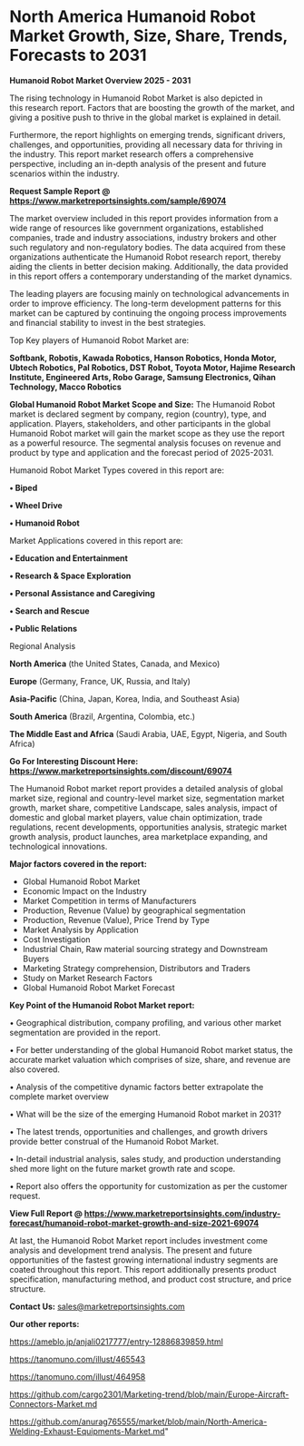 # North America Humanoid Robot Market Growth, Size, Share, Trends, Forecasts to 2031

<Strong> Humanoid Robot Market Overview 2025 - 2031</strong>

The rising technology in Humanoid Robot Market is also depicted in this research report. Factors that are boosting the growth of the market, and giving a positive push to thrive in the global market is explained in detail.

Furthermore, the report highlights on emerging trends, significant drivers, challenges, and opportunities, providing all necessary data for thriving in the industry. This report market research offers a comprehensive perspective, including an in-depth analysis of the present and future scenarios within the industry.

<strong>Request Sample Report @ <a href=https://www.marketreportsinsights.com/sample/69074>https://www.marketreportsinsights.com/sample/69074</a></strong>

The market overview included in this report provides information from a wide range of resources like government organizations, established companies, trade and industry associations, industry brokers and other such regulatory and non-regulatory bodies. The data acquired from these organizations authenticate the Humanoid Robot research report, thereby aiding the clients in better decision making. Additionally, the data provided in this report offers a contemporary understanding of the market dynamics.

The leading players are focusing mainly on technological advancements in order to improve efficiency. The long-term development patterns for this market can be captured by continuing the ongoing process improvements and financial stability to invest in the best strategies.

Top Key players of Humanoid Robot Market are:

<strong>Softbank, Robotis, Kawada Robotics, Hanson Robotics, Honda Motor, Ubtech Robotics, Pal Robotics, DST Robot, Toyota Motor, Hajime Research Institute, Engineered Arts, Robo Garage, Samsung Electronics, Qihan Technology, Macco Robotics</strong>

<strong><b>Global Humanoid Robot Market Scope and Size:</b></strong>
The Humanoid Robot market is declared segment by company, region (country), type, and application. Players, stakeholders, and other participants in the global Humanoid Robot market will gain the market scope as they use the report as a powerful resource. The segmental analysis focuses on revenue and product by type and application and the forecast period of 2025-2031.

Humanoid Robot Market Types covered in this report are:

<strong>• Biped

• Wheel Drive

• Humanoid Robot</strong>

Market Applications covered in this report are:

<strong>• Education and Entertainment

• Research & Space Exploration

• Personal Assistance and Caregiving

• Search and Rescue

• Public Relations</strong> 

Regional Analysis

<strong>North America</strong> (the United States, Canada, and Mexico)

<strong>Europe</strong> (Germany, France, UK, Russia, and Italy)

<strong>Asia-Pacific</strong> (China, Japan, Korea, India, and Southeast Asia)

<strong>South America</strong> (Brazil, Argentina, Colombia, etc.)

<strong>The Middle East and Africa</strong> (Saudi Arabia, UAE, Egypt, Nigeria, and South Africa)

<strong>Go For Interesting Discount Here: <a href=https://www.marketreportsinsights.com/discount/69074>https://www.marketreportsinsights.com/discount/69074</a></strong>

The Humanoid Robot market report provides a detailed analysis of global market size, regional and country-level market size, segmentation market growth, market share, competitive Landscape, sales analysis, impact of domestic and global market players, value chain optimization, trade regulations, recent developments, opportunities analysis, strategic market growth analysis, product launches, area marketplace expanding, and technological innovations.

<strong><b>Major factors covered in the report:</b></strong>
<ul>
  <li>Global Humanoid Robot Market </li>
  <li>Economic Impact on the Industry</li>
  <li>Market Competition in terms of Manufacturers</li>
  <li>Production, Revenue (Value) by geographical segmentation</li>
  <li>Production, Revenue (Value), Price Trend by Type</li>
  <li>Market Analysis by Application</li>
  <li>Cost Investigation</li>
  <li>Industrial Chain, Raw material sourcing strategy and Downstream Buyers</li>
  <li>Marketing Strategy comprehension, Distributors and Traders</li>
  <li>Study on Market Research Factors</li>
  <li>Global Humanoid Robot Market Forecast</li>
</ul>

<strong><b>Key Point of the Humanoid Robot Market report:</b></strong>

• Geographical distribution, company profiling, and various other market segmentation are provided in the report.

• For better understanding of the global Humanoid Robot market status, the accurate market valuation which comprises of size, share, and revenue are also covered.

• Analysis of the competitive dynamic factors better extrapolate the complete market overview

• What will be the size of the emerging Humanoid Robot market in 2031?

• The latest trends, opportunities and challenges, and growth drivers provide better construal of the Humanoid Robot Market.

• In-detail industrial analysis, sales study, and production understanding shed more light on the future market growth rate and scope.

• Report also offers the opportunity for customization as per the customer request.

<strong><b>View Full Report @ <a href=https://www.marketreportsinsights.com/industry-forecast/humanoid-robot-market-growth-and-size-2021-69074>https://www.marketreportsinsights.com/industry-forecast/humanoid-robot-market-growth-and-size-2021-69074</a></b></strong>


At last, the Humanoid Robot Market report includes investment come analysis and development trend analysis. The present and future opportunities of the fastest growing international industry segments are coated throughout this report. This report additionally presents product specification, manufacturing method, and product cost structure, and price structure.

<strong>Contact Us:</strong>
sales@marketreportsinsights.com

<strong>Our other reports:</strong>

<a href=https://ameblo.jp/anjali0217777/entry-12886839859.html>https://ameblo.jp/anjali0217777/entry-12886839859.html</a>

<a href=https://tanomuno.com/illust/465543>https://tanomuno.com/illust/465543</a>

<a href=https://tanomuno.com/illust/464958>https://tanomuno.com/illust/464958</a>

<a href=https://github.com/cargo2301/Marketing-trend/blob/main/Europe-Aircraft-Connectors-Market.md>https://github.com/cargo2301/Marketing-trend/blob/main/Europe-Aircraft-Connectors-Market.md</a>

<a href=https://github.com/anurag765555/market/blob/main/North-America-Welding-Exhaust-Equipments-Market.md>https://github.com/anurag765555/market/blob/main/North-America-Welding-Exhaust-Equipments-Market.md</a>"
